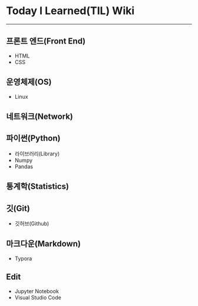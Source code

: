 # Today I Learned(TIL) Wiki
---

## 프론트 엔드(Front End)
- HTML
- CSS

## 운영체제(OS)
- Linux

## 네트워크(Network)

## 파이썬(Python)
- 라이브러리(Library)
 - Numpy
 - Pandas

## 통계학(Statistics)

## 깃(Git)
- 깃허브(Github)

## 마크다운(Markdown)
- Typora

## Edit
- Jupyter Notebook
- Visual Studio Code


